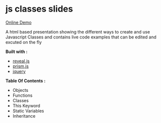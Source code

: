 # js classes slides 

[Online Demo](http://9afar.github.io/js-classes-slides)

A html based presentation showing the different ways to create and use Javascript Classes and contains live code examples that can be edited and excuted on the fly

**Built with :**
 - [reveal.js](http://lab.hakim.se/reveal-js)
 - [prism.js](http://prismjs.com)
 - [jquery](http://jquery.com)

**Table Of Contents :**
 - Objects
 - Functions
 - Classes
 - This Keyword
 - Static Variables
 - Inheritance
